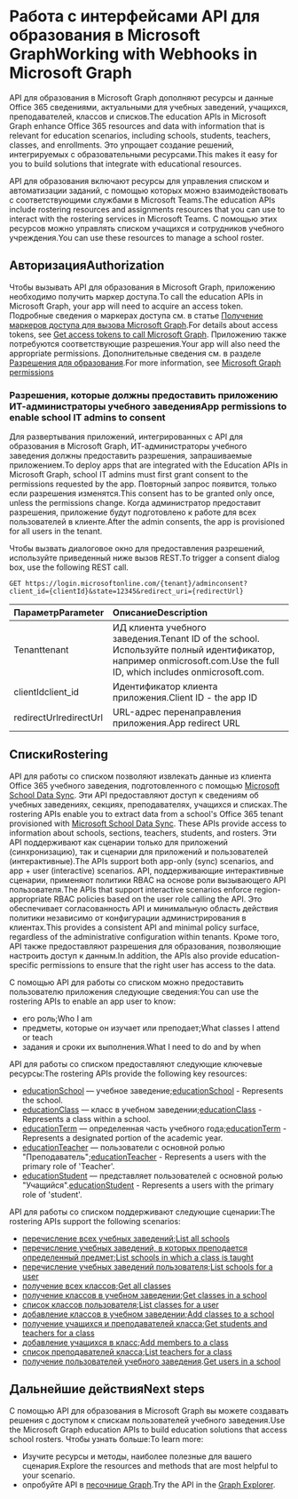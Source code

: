 # <a name="working-with-education-apis-in-microsoft-graph"></a><span data-ttu-id="fdb79-101">Работа с интерфейсами API для образования в Microsoft Graph</span><span class="sxs-lookup"><span data-stu-id="fdb79-101">Working with Webhooks in Microsoft Graph</span></span>

<span data-ttu-id="fdb79-102">API для образования в Microsoft Graph дополняют ресурсы и данные Office 365 сведениями, актуальными для учебных заведений, учащихся, преподавателей, классов и списков.</span><span class="sxs-lookup"><span data-stu-id="fdb79-102">The education APIs in Microsoft Graph enhance Office 365 resources and data with information that is relevant for education scenarios, including schools, students, teachers, classes, and enrollments.</span></span> <span data-ttu-id="fdb79-103">Это упрощает создание решений, интегрируемых с образовательными ресурсами.</span><span class="sxs-lookup"><span data-stu-id="fdb79-103">This makes it easy for you to build solutions that integrate with educational resources.</span></span>

<span data-ttu-id="fdb79-104">API для образования включают ресурсы для управления списком и автоматизации заданий, с помощью которых можно взаимодействовать с соответствующими службами в Microsoft Teams.</span><span class="sxs-lookup"><span data-stu-id="fdb79-104">The education APIs include rostering resources and assignments resources that you can use to interact with the rostering services in Microsoft Teams.</span></span> <span data-ttu-id="fdb79-105">С помощью этих ресурсов можно управлять списком учащихся и сотрудников учебного учреждения.</span><span class="sxs-lookup"><span data-stu-id="fdb79-105">You can use these resources to manage a school roster.</span></span>

## <a name="authorization"></a><span data-ttu-id="fdb79-106">Авторизация</span><span class="sxs-lookup"><span data-stu-id="fdb79-106">Authorization</span></span>

<span data-ttu-id="fdb79-107">Чтобы вызывать API для образования в Microsoft Graph, приложению необходимо получить маркер доступа.</span><span class="sxs-lookup"><span data-stu-id="fdb79-107">To call the education APIs in Microsoft Graph, your app will need to acquire an access token.</span></span> <span data-ttu-id="fdb79-108">Подробные сведения о маркерах доступа см. в статье [Получение маркеров доступа для вызова Microsoft Graph](https://developer.microsoft.com/ru-RU/graph/docs/concepts/auth_overview).</span><span class="sxs-lookup"><span data-stu-id="fdb79-108">For details about access tokens, see [Get access tokens to call Microsoft Graph](https://developer.microsoft.com/ru-RU/graph/docs/concepts/auth_overview).</span></span> <span data-ttu-id="fdb79-109">Приложению также потребуются соответствующие разрешения.</span><span class="sxs-lookup"><span data-stu-id="fdb79-109">Your app will also need the appropriate permissions.</span></span> <span data-ttu-id="fdb79-110">Дополнительные сведения см. в разделе [Разрешения для образования](../../../concepts/permissions_reference.md#education-permissions).</span><span class="sxs-lookup"><span data-stu-id="fdb79-110">For more information, see [Microsoft Graph permissions](../../../concepts/permissions_reference.md#education-permissions)</span></span> 

### <a name="app-permissions-to-enable-school-it-admins-to-consent"></a><span data-ttu-id="fdb79-111">Разрешения, которые должны предоставить приложению ИТ-администраторы учебного заведения</span><span class="sxs-lookup"><span data-stu-id="fdb79-111">App permissions to enable school IT admins to consent</span></span> 

<span data-ttu-id="fdb79-112">Для развертывания приложений, интегрированных с API для образования в Microsoft Graph, ИТ-администраторы учебного заведения должны предоставить разрешения, запрашиваемые приложением.</span><span class="sxs-lookup"><span data-stu-id="fdb79-112">To deploy apps that are integrated with the Education APIs in Microsoft Graph, school IT admins must first grant consent to the permissions requested by the app.</span></span> <span data-ttu-id="fdb79-113">Повторный запрос появится, только если разрешения изменятся.</span><span class="sxs-lookup"><span data-stu-id="fdb79-113">This consent has to be granted only once, unless the permissions change.</span></span> <span data-ttu-id="fdb79-114">Когда администратор предоставит разрешения, приложение будут подготовлено к работе для всех пользователей в клиенте.</span><span class="sxs-lookup"><span data-stu-id="fdb79-114">After the admin consents, the app is provisioned for all users in the tenant.</span></span>

<span data-ttu-id="fdb79-115">Чтобы вызвать диалоговое окно для предоставления разрешений, используйте приведенный ниже вызов REST.</span><span class="sxs-lookup"><span data-stu-id="fdb79-115">To trigger a consent dialog box, use the following REST call.</span></span>

```
GET https://login.microsoftonline.com/{tenant}/adminconsent?
client_id={clientId}&state=12345&redirect_uri={redirectUrl}
```

|<span data-ttu-id="fdb79-116">Параметр</span><span class="sxs-lookup"><span data-stu-id="fdb79-116">Parameter</span></span>|<span data-ttu-id="fdb79-117">Описание</span><span class="sxs-lookup"><span data-stu-id="fdb79-117">Description</span></span>|
|:--------|:----------|
|<span data-ttu-id="fdb79-118">Tenant</span><span class="sxs-lookup"><span data-stu-id="fdb79-118">tenant</span></span>|<span data-ttu-id="fdb79-119">ИД клиента учебного заведения.</span><span class="sxs-lookup"><span data-stu-id="fdb79-119">Tenant ID of the school.</span></span> <span data-ttu-id="fdb79-120">Используйте полный идентификатор, например onmicrosoft.com.</span><span class="sxs-lookup"><span data-stu-id="fdb79-120">Use the full ID, which includes onmicrosoft.com.</span></span>|
|<span data-ttu-id="fdb79-121">clientId</span><span class="sxs-lookup"><span data-stu-id="fdb79-121">client_id</span></span>|<span data-ttu-id="fdb79-122">Идентификатор клиента приложения.</span><span class="sxs-lookup"><span data-stu-id="fdb79-122">Client ID - the app ID</span></span>|
|<span data-ttu-id="fdb79-123">redirectUrl</span><span class="sxs-lookup"><span data-stu-id="fdb79-123">redirectUrl</span></span>|<span data-ttu-id="fdb79-124">URL-адрес перенаправления приложения.</span><span class="sxs-lookup"><span data-stu-id="fdb79-124">App redirect URL</span></span>|


## <a name="rostering"></a><span data-ttu-id="fdb79-125">Списки</span><span class="sxs-lookup"><span data-stu-id="fdb79-125">Rostering</span></span>

<span data-ttu-id="fdb79-126">API для работы со списком позволяют извлекать данные из клиента Office 365 учебного заведения, подготовленного с помощью [Microsoft School Data Sync](https://sds.microsoft.com/). Эти API предоставляют доступ к сведениям об учебных заведениях, секциях, преподавателях, учащихся и списках.</span><span class="sxs-lookup"><span data-stu-id="fdb79-126">The rostering APIs enable you to extract data from a school's Office 365 tenant provisioned with [Microsoft School Data Sync](https://sds.microsoft.com/). These APIs provide access to information about schools, sections, teachers, students, and rosters.</span></span> <span data-ttu-id="fdb79-127">Эти API поддерживают как сценарии только для приложений (синхронизацию), так и сценарии для приложений и пользователей (интерактивные).</span><span class="sxs-lookup"><span data-stu-id="fdb79-127">The APIs support both app-only (sync) scenarios, and app + user (interactive) scenarios.</span></span> <span data-ttu-id="fdb79-128">API, поддерживающие интерактивные сценарии, применяют политики RBAC на основе роли вызывающего API пользователя.</span><span class="sxs-lookup"><span data-stu-id="fdb79-128">The APIs that support interactive scenarios enforce region-appropriate RBAC policies based on the user role calling the API.</span></span> <span data-ttu-id="fdb79-129">Это обеспечивает согласованность API и минимальную область действия политики независимо от конфигурации администрирования в клиентах.</span><span class="sxs-lookup"><span data-stu-id="fdb79-129">This provides a consistent API and minimal policy surface, regardless of the administrative configuration within tenants.</span></span> <span data-ttu-id="fdb79-130">Кроме того, API также предоставляют разрешения для образования, позволяющие настроить доступ к данным.</span><span class="sxs-lookup"><span data-stu-id="fdb79-130">In addition, the APIs also provide education-specific permissions to ensure that the right user has access to the data.</span></span>

<span data-ttu-id="fdb79-131">С помощью API для работы со списком можно предоставить пользователю приложения следующие сведения:</span><span class="sxs-lookup"><span data-stu-id="fdb79-131">You can use the rostering APIs to enable an app user to know:</span></span>

- <span data-ttu-id="fdb79-132">его роль;</span><span class="sxs-lookup"><span data-stu-id="fdb79-132">Who I am</span></span>
- <span data-ttu-id="fdb79-133">предметы, которые он изучает или преподает;</span><span class="sxs-lookup"><span data-stu-id="fdb79-133">What classes I attend or teach</span></span>
- <span data-ttu-id="fdb79-134">задания и сроки их выполнения.</span><span class="sxs-lookup"><span data-stu-id="fdb79-134">What I need to do and by when</span></span>

<span data-ttu-id="fdb79-135">API для работы со списком предоставляют следующие ключевые ресурсы:</span><span class="sxs-lookup"><span data-stu-id="fdb79-135">The rostering APIs provide the following key resources:</span></span>

- <span data-ttu-id="fdb79-136">[educationSchool](educationschool.md) — учебное заведение;</span><span class="sxs-lookup"><span data-stu-id="fdb79-136">[educationSchool](educationschool.md) - Represents the school.</span></span>
- <span data-ttu-id="fdb79-137">[educationClass](educationclass.md) — класс в учебном заведении;</span><span class="sxs-lookup"><span data-stu-id="fdb79-137">[educationClass](educationclass.md) - Represents a class within a school.</span></span>
- <span data-ttu-id="fdb79-138">[educationTerm](educationterm.md) — определенная часть учебного года;</span><span class="sxs-lookup"><span data-stu-id="fdb79-138">[educationTerm](educationterm.md) - Represents a designated portion of the academic year.</span></span>
- <span data-ttu-id="fdb79-139">[educationTeacher](educationteacher.md) — пользователи с основной ролью "Преподаватель";</span><span class="sxs-lookup"><span data-stu-id="fdb79-139">[educationTeacher](educationteacher.md) - Represents a users with the primary role of 'Teacher'.</span></span>
- <span data-ttu-id="fdb79-140">[educationStudent](educationstudent.md) — представляет пользователей с основной ролью "Учащийся".</span><span class="sxs-lookup"><span data-stu-id="fdb79-140">[educationStudent](educationstudent.md) - Represents a users with the primary role of 'student'.</span></span>

<span data-ttu-id="fdb79-141">API для работы со списком поддерживают следующие сценарии:</span><span class="sxs-lookup"><span data-stu-id="fdb79-141">The rostering APIs support the following scenarios:</span></span>

- <span data-ttu-id="fdb79-142">[перечисление всех учебных заведений](../api/educationroot_list_schools.md);</span><span class="sxs-lookup"><span data-stu-id="fdb79-142">[List all schools](../api/educationroot_list_schools.md)</span></span> 
- <span data-ttu-id="fdb79-143">[перечисление учебных заведений, в которых преподается определенный предмет](../api/educationclass_list_schools.md);</span><span class="sxs-lookup"><span data-stu-id="fdb79-143">[List schools in which a class is taught](../api/educationclass_list_schools.md)</span></span>
- <span data-ttu-id="fdb79-144">[перечисление учебных заведений пользователя](../api/educationuser_list_schools.md);</span><span class="sxs-lookup"><span data-stu-id="fdb79-144">[List schools for a user](../api/educationuser_list_schools.md)</span></span>
- <span data-ttu-id="fdb79-145">[получение всех классов](../api/educationroot_list_classes.md );</span><span class="sxs-lookup"><span data-stu-id="fdb79-145">[Get all classes](../api/educationroot_list_classes.md )</span></span>
- <span data-ttu-id="fdb79-146">[получение классов в учебном заведении](../api/educationschool_list_classes.md);</span><span class="sxs-lookup"><span data-stu-id="fdb79-146">[Get classes in a school](../api/educationschool_list_classes.md)</span></span>
- <span data-ttu-id="fdb79-147">[список классов пользователя](../api/educationuser_list_classes.md);</span><span class="sxs-lookup"><span data-stu-id="fdb79-147">[List classes for a user](../api/educationuser_list_classes.md)</span></span>
- <span data-ttu-id="fdb79-148">[добавление классов в учебном заведении](../api/educationschool_post_classes.md);</span><span class="sxs-lookup"><span data-stu-id="fdb79-148">[Add classes to a school](../api/educationschool_post_classes.md)</span></span>
- <span data-ttu-id="fdb79-149">[получение учащихся и преподавателей класса](../api/educationclass_list_members.md);</span><span class="sxs-lookup"><span data-stu-id="fdb79-149">[Get students and teachers for a class](../api/educationclass_list_members.md)</span></span>
- <span data-ttu-id="fdb79-150">[добавление учащихся в класс](../api/educationclass_post_members.md);</span><span class="sxs-lookup"><span data-stu-id="fdb79-150">[Add members to a class](../api/educationclass_post_members.md)</span></span> 
- <span data-ttu-id="fdb79-151">[список преподавателей класса](../api/educationclass_list_teachers.md);</span><span class="sxs-lookup"><span data-stu-id="fdb79-151">[List teachers for a class](../api/educationclass_list_teachers.md)</span></span>
- <span data-ttu-id="fdb79-152">[получение пользователей учебного заведения](../api/educationschool_list_users.md).</span><span class="sxs-lookup"><span data-stu-id="fdb79-152">[Get users in a school](../api/educationschool_list_users.md)</span></span>

<!-- Should you list delete scenarios here as well? -->

## <a name="next-steps"></a><span data-ttu-id="fdb79-153">Дальнейшие действия</span><span class="sxs-lookup"><span data-stu-id="fdb79-153">Next steps</span></span>
<span data-ttu-id="fdb79-154">С помощью API для образования в Microsoft Graph вы можете создавать решения с доступом к спискам пользователей учебного заведения.</span><span class="sxs-lookup"><span data-stu-id="fdb79-154">Use the Microsoft Graph education APIs to build education solutions that access school rosters.</span></span> <span data-ttu-id="fdb79-155">Чтобы узнать больше:</span><span class="sxs-lookup"><span data-stu-id="fdb79-155">To learn more:</span></span>

- <span data-ttu-id="fdb79-156">Изучите ресурсы и методы, наиболее полезные для вашего сценария.</span><span class="sxs-lookup"><span data-stu-id="fdb79-156">Explore the resources and methods that are most helpful to your scenario.</span></span>
- <span data-ttu-id="fdb79-157">опробуйте API в [песочнице Graph](https://developer.microsoft.com/ru-RU/graph/graph-explorer).</span><span class="sxs-lookup"><span data-stu-id="fdb79-157">Try the API in the [Graph Explorer](https://developer.microsoft.com/ru-RU/graph/graph-explorer).</span></span>

